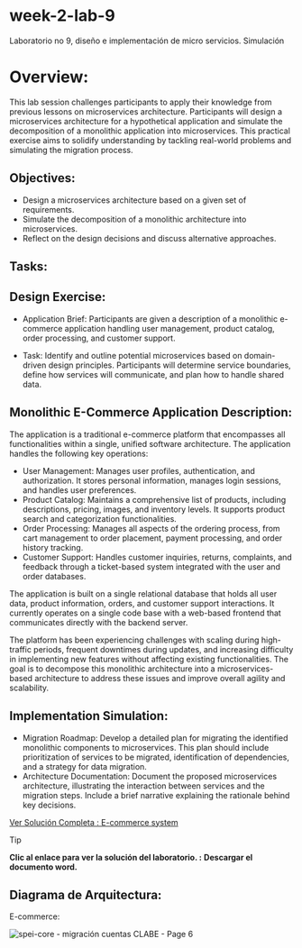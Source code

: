 # week-2-lab-9
Laboratorio no 9, diseño e implementación de micro servicios. Simulación

# Overview:
This lab session challenges participants to apply their knowledge from previous lessons on microservices architecture. Participants will design a microservices architecture for a hypothetical application and simulate the decomposition of a monolithic application into microservices. This practical exercise aims to solidify understanding by tackling real-world problems and simulating the migration process.

## Objectives:
* Design a microservices architecture based on a given set of requirements.
* Simulate the decomposition of a monolithic architecture into microservices.
* Reflect on the design decisions and discuss alternative approaches.

## Tasks:
## Design Exercise:

* Application Brief: Participants are given a description of a monolithic e-commerce application handling user management, product catalog, order processing, and customer support.

* Task: Identify and outline potential microservices based on domain-driven design principles. Participants will determine service boundaries, define how services will communicate, and plan how to handle shared data.

## Monolithic E-Commerce Application Description:
The application is a traditional e-commerce platform that encompasses all functionalities within a single, unified software architecture. The application handles the following key operations:

* User Management: Manages user profiles, authentication, and authorization. It stores personal information, manages login sessions, and handles user preferences.
* Product Catalog: Maintains a comprehensive list of products, including descriptions, pricing, images, and inventory levels. It supports product search and categorization functionalities.
* Order Processing: Manages all aspects of the ordering process, from cart management to order placement, payment processing, and order history tracking.
* Customer Support: Handles customer inquiries, returns, complaints, and feedback through a ticket-based system integrated with the user and order databases.

The application is built on a single relational database that holds all user data, product information, orders, and customer support interactions. It currently operates on a single code base with a web-based frontend that communicates directly with the backend server.

The platform has been experiencing challenges with scaling during high-traffic periods, frequent downtimes during updates, and increasing difficulty in implementing new features without affecting existing functionalities. The goal is to decompose this monolithic architecture into a microservices-based architecture to address these issues and improve overall agility and scalability.

## Implementation Simulation:
* Migration Roadmap: Develop a detailed plan for migrating the identified monolithic components to microservices. This plan should include prioritization of services to be migrated, identification of dependencies, and a strategy for data migration.
* Architecture Documentation: Document the proposed microservices architecture, illustrating the interaction between services and the migration steps. Include a brief narrative explaining the rationale behind key decisions.

[Ver Solución Completa : E-commerce system](./Lab-9_ms_migration_Ventura-GorostietaValentin.docx)

> [!TIP]
> **Clic al enlace para ver la solución del laboratorio. :**
> **Descargar el documento word.**

## Diagrama de Arquitectura:
E-commerce:

![spei-core - migración cuentas CLABE - Page 6](https://github.com/ventura-gorostieta/week-2-lab-9/assets/97199485/8742a8be-8853-48da-bb6b-a8b4ba7cecfe)


